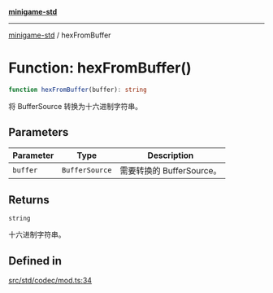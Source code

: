 [**minigame-std**](../README.md)

***

[minigame-std](../README.md) / hexFromBuffer

# Function: hexFromBuffer()

```ts
function hexFromBuffer(buffer): string
```

将 BufferSource 转换为十六进制字符串。

## Parameters

| Parameter | Type | Description |
| ------ | ------ | ------ |
| `buffer` | `BufferSource` | 需要转换的 BufferSource。 |

## Returns

`string`

十六进制字符串。

## Defined in

[src/std/codec/mod.ts:34](https://github.com/JiangJie/minigame-std/blob/eeac001add8ab13d21bab6e48cf53f07cd0a9aad/src/std/codec/mod.ts#L34)

